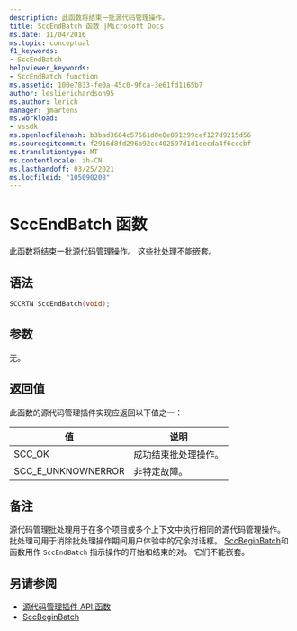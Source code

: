 ```yaml
---
description: 此函数将结束一批源代码管理操作。
title: SccEndBatch 函数 |Microsoft Docs
ms.date: 11/04/2016
ms.topic: conceptual
f1_keywords:
- SccEndBatch
helpviewer_keywords:
- SccEndBatch function
ms.assetid: 100e7833-fe0a-45c0-9fca-3e61fd1165b7
author: leslierichardson95
ms.author: lerich
manager: jmartens
ms.workload:
- vssdk
ms.openlocfilehash: b3bad3604c57661d0e0e091299cef127d9215d56
ms.sourcegitcommit: f2916d8fd296b92cc402597d1d1eecda4f6cccbf
ms.translationtype: MT
ms.contentlocale: zh-CN
ms.lasthandoff: 03/25/2021
ms.locfileid: "105090208"
---
```

# <a name="sccendbatch-function"></a>SccEndBatch 函数
此函数将结束一批源代码管理操作。 这些批处理不能嵌套。

## <a name="syntax"></a>语法

```cpp
SCCRTN SccEndBatch(void);
```

## <a name="parameters"></a>参数
 无。

## <a name="return-value"></a>返回值
 此函数的源代码管理插件实现应返回以下值之一：

|值|说明|
|-----------|-----------------|
|SCC_OK|成功结束批处理操作。|
|SCC_E_UNKNOWNERROR|非特定故障。|

## <a name="remarks"></a>备注
 源代码管理批处理用于在多个项目或多个上下文中执行相同的源代码管理操作。 批处理可用于消除批处理操作期间用户体验中的冗余对话框。 [SccBeginBatch](../extensibility/sccbeginbatch-function.md)和函数用作 `SccEndBatch` 指示操作的开始和结束的对。 它们不能嵌套。

## <a name="see-also"></a>另请参阅
- [源代码管理插件 API 函数](../extensibility/source-control-plug-in-api-functions.md)
- [SccBeginBatch](../extensibility/sccbeginbatch-function.md)

